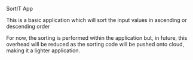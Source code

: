 SortIT App

This is a basic application which will sort the input values in ascending or descending order

For now, the sorting is performed within the application but, in future, this overhead will be reduced as the sorting code will be pushed onto cloud, making it a lighter application.
